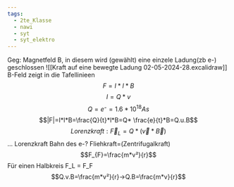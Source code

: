 ```yaml
---
tags:
  - 2te_Klasse
  - nawi
  - syt
  - syt_elektro
---
```

Geg: Magnetfeld B, in diesem wird (gewählt) eine einzele Ladung(zb e-) geschlossen
![[Kraft auf eine bewegte Ladung 02-05-2024-28.excalidraw]]
B-Feld zeigt in die Tafellinieen
$$F=I*l*B$$
$$I=Q*v$$$$Q=e⁻=1.6*10^{18}As$$
$$|F|=I*l*B=\frac{Q}{t}*l*B=Q* \frac{e}{t}*B=Q.u.B$$
$$Lorenzkraft: \vec{F}_{L}=Q*(\vec{v}*\vec{B})$$ ... Lorenzkraft
Bahn des e-?
Fliehkraft=(Zentrifugalkraft)
$$F_{F}=\frac{m*v²}{r}$$
Für einen Halbkreis F_L = F_F
$$Q.v.B=\frac{m*v²}{r}→Q.B=\frac{m*v}{r}$$